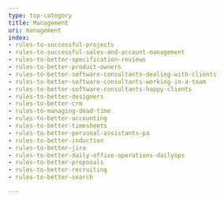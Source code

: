 ```yaml
---
type: top-category
title: Management
uri: management
index:
- rules-to-successful-projects
- rules-to-successful-sales-and-account-management
- rules-to-better-specification-reviews
- rules-to-better-product-owners
- rules-to-better-software-consultants-dealing-with-clients
- rules-to-better-software-consultants-working-in-a-team
- rules-to-better-software-consultants-happy-clients
- rules-to-better-designers
- rules-to-better-crm
- rules-to-managing-dead-time
- rules-to-better-accounting
- rules-to-better-timesheets
- rules-to-better-personal-assistants-pa
- rules-to-better-induction
- rules-to-better-jira
- rules-to-better-daily-office-operations-dailyops
- rules-to-better-proposals
- rules-to-better-recruiting
- rules-to-better-search

---
```


